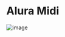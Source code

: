 # Alura Midi

![image](https://user-images.githubusercontent.com/70844369/205468060-78904ea0-77c3-401f-876c-6bbdc7cdddac.png#vitrinedev)
